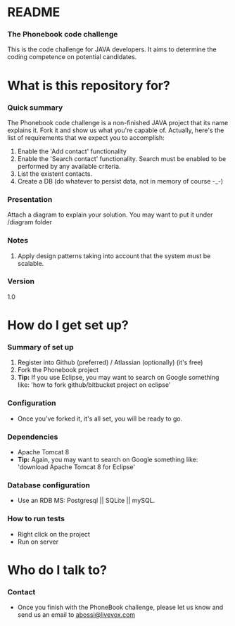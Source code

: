 # README #

### The Phonebook code challenge ###

This is the code challenge for JAVA developers. It aims to determine the coding competence on potential candidates.

# What is this repository for? #

### Quick summary ###

The Phonebook code challenge is a non-finished JAVA project that its name explains it. Fork it and show us what you're capable of. Actually, here's the list of requirements that we expect you to accomplish:

1. Enable the 'Add contact' functionality
2. Enable the 'Search contact' functionality. Search must be enabled to be performed by any available criteria.
3. List the existent contacts. 
4. Create a DB (do whatever to persist data, not in memory of course -_-)

### Presentation ###

Attach a diagram to explain your solution. You may want to put it under /diagram folder

### Notes ###

1. Apply design patterns taking into account that the system must be scalable.

### Version ###

1.0

# How do I get set up? #

### Summary of set up ###

1. Register into Github (preferred) / Atlassian (optionally) (it's free)
2. Fork the Phonebook project
3. **Tip:** If you use Eclipse, you may want to search on Google something like: 'how to fork github/bitbucket project on eclipse'

### Configuration ###

- Once you've forked it, it's all set, you will be ready to go.

### Dependencies ###

- Apache Tomcat 8
- **Tip:** Again, you may want to search on Google something like: 'download Apache Tomcat 8 for Eclipse'

### Database configuration ###

- Use an RDB MS: Postgresql || SQLite || mySQL.

### How to run tests ###

- Right click on the project
- Run on server

# Who do I talk to? #

### Contact ###

- Once you finish with the PhoneBook challenge, please let us know and send us an email to abossi@livevox.com
